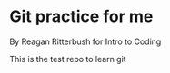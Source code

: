 # Git practice for me

By Reagan Ritterbush for Intro to Coding

This is the test repo to learn git
